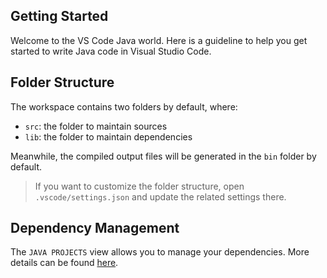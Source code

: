 ## Getting Started

Welcome to the VS Code Java world. Here is a guideline to help you get started to write Java code in Visual Studio Code.
                      
## Folder Structure   

The workspace contains two folders by default, where:  

- `src`: the folder to maintain sources 
- `lib`: the folder to maintain dependencies
  
Meanwhile, the compiled output files will be generated in the `bin` folder by default.
 
> If you want to customize the folder structure, open `.vscode/settings.json` and update the related settings there.
  
## Dependency Management

The `JAVA PROJECTS` view allows you to manage your dependencies. More details can be found [here](https://github.com/microsoft/vscode-java-dependency#manage-dependencies). 
